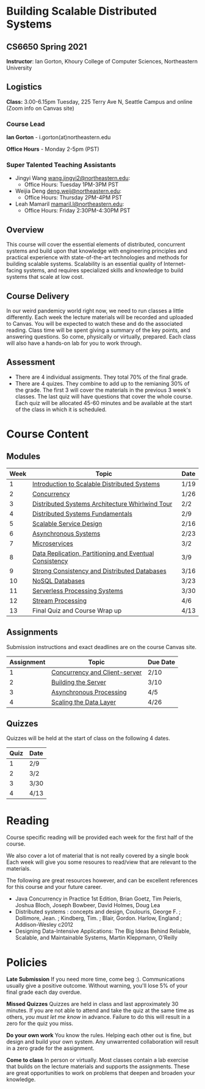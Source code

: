 # Building Scalable Distributed Systems

## CS6650 Spring 2021
**Instructor**: Ian Gorton, Khoury College of Computer Sciences, Northeastern University

## Logistics
**Class:** 3.00-6.15pm Tuesday, 225 Terry Ave N, Seattle Campus and online (Zoom info on Canvas site)

### Course Lead
**Ian Gorton** - i.gorton(at)northeastern.edu

**Office Hours** - Monday 2-5pm (PST)

### Super Talented Teaching Assistants
- Jingyi Wang <wang.jingyi2@northeastern.edu>:
   - Office Hours: Tuesday 1PM-3PM PST
- Weijia Deng <deng.weij@northeastern.edu>:
   - Office Hours: Thursday 2PM-4PM PST
- Leah Mamaril <mamaril.l@northeastern.edu>:
   - Office Hours: Friday 2:30PM-4:30PM PST

## Overview
This course will cover the essential elements of distributed, concurrent systems and build upon that
knowledge with engineering principles and practical experience with state-of-the-art technologies and
methods for building scalable systems. Scalability is an essential quality of Internet-facing systems, and
requires specialized skills and knowledge to build systems that scale at low cost. 

## Course Delivery
In our weird pandemicy world right now, we need to run classes a little differently. Each week the lecture materials will be recorded and uploaded to Canvas. You will be expected to watch these and do the associated reading. Class time will be spent giving a summary of the key points, and answering questions. So come, physically or virtually, prepared. Each class will also have a hands-on lab for you to work through. 

## Assessment
* There are 4 individual assigments. They total 70% of the final grade.
* There are 4 quizes.  They combine to add up to the remianing 30% of the grade. The first 3 will cover the materials in the previous 3 week's classes. The last quiz will have questions that cover the whole course. Each quiz will be allocated 45-60 minutes and be available at the start of the class in which it is scheduled.

# Course Content

## Modules

Week | Topic | Date
---- | ----- | ----
1  | [Introduction to Scalable Distributed Systems](https://gortonator.github.io/bsds-6650/Week-1) | 1/19
2  | [Concurrency](http://gortonator.github.io/bsds-6650/Week-2) | 1/26
3  | [Distributed Systems Architecture Whirlwind Tour](http://gortonator.github.io/bsds-6650/Week-3) | 2/2
4  | [Distributed Systems Fundamentals](http://gortonator.github.io/bsds-6650/Week-4) | 2/9
5  | [Scalable Service Design](http://gortonator.github.io/bsds-6650/Week-5) | 2/16
6  | [Asynchronous Systems](http://gortonator.github.io/bsds-6650/Week-6) | 2/23
7  | [Microservices](http://gortonator.github.io/bsds-6650/Week-7) | 3/2
8  | [Data Replication, Partitioning and Eventual Consistency](http://gortonator.github.io/bsds-6650/Week-8) | 3/9
9  | [Strong Consistency and Distributed Databases](http://gortonator.github.io/bsds-6650/Week-9) | 3/16
10 | [NoSQL Databases](http://gortonator.github.io/bsds-6650/Week-10) | 3/23
11 | [Serverless Processing Systems](http://gortonator.github.io/bsds-6650/Week-11) | 3/30
12 | [Stream Processing](http://gortonator.github.io/bsds-6650/Week-12) | 4/6
13 | Final Quiz and Course Wrap up | 4/13

## Assignments
Submission instructions and exact deadlines are on the course Canvas site. 

Assignment | Topic | Due Date
---------- | ----- | --------
1 | [Concurrency and Client-server](https://gortonator.github.io/bsds-6650/assignments-2021/Assignment-1) | 2/10
2 | [Building the Server](https://gortonator.github.io/bsds-6650/assignments-2021/Assignment-2) | 3/10
3 | [Asynchronous Processing](https://gortonator.github.io/bsds-6650/assignments-2021/Assignment-3) | 4/5
4 | [Scaling the Data Layer](https://gortonator.github.io/bsds-6650/assignments-2021/Assignment-4) | 4/26

## Quizzes
Quizzes will be held at the start of class on the following 4 dates.

Quiz | Date
---- | ----
1 | 2/9
2 | 3/2
3 | 3/30
4 | 4/13

# Reading
Course specific reading will be provided each week for the first half of the course. 

We also cover a lot of material that is not really covered by a single book Each week will give you some resoures to read/view that are relevant to the materials. 

The following are great resources however, and can be excellent references for this course and your future career.

* Java Concurrency in Practice 1st Edition, Brian Goetz, Tim Peierls, Joshua Bloch, Joseph Bowbeer, David Holmes, Doug Lea
* Distributed systems : concepts and design, Coulouris, George F. ; Dollimore, Jean. ; Kindberg, Tim. ; Blair, Gordon. Harlow, England ; Addison-Wesley c2012
* Designing Data-Intensive Applications: The Big Ideas Behind Reliable, Scalable, and Maintainable Systems, Martin Kleppmann, O'Reilly

# Policies

**Late Submission**
If you need more time, come beg :). Communications usually give a positive outcome.
Without warning, you'll lose 5% of your final grade each day overdue. 

**Missed Quizzes**
Quizzes are held in class and last approximately 30 minutes. If you are not able to attend and take the quiz at the same time as others, _you must let me know_ in advance. Failure to do this will result in a zero for the quiz you miss. 

**Do your own work**
You know the rules. Helping each other out is fine, but design and build your own system. Any unwarrented collaboration will result in a zero grade for the assignment. 

**Come to class**
In person or virtually. Most classes contain a lab exercise that builds on the lecture materials and supports the assignments. These are great opportunities to work on problems that deepen and broaden your knowledge.
